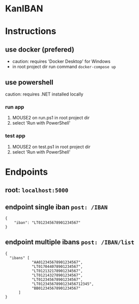 # KanIBAN

# Instructions
## use docker (prefered)
* caution: requires 'Docker Desktop' for Windows
* in root project dir run command `docker-compose up`

## use powershell
caution: requires .NET installed locally

### run app
1. MOUSE2 on run.ps1 in root project dir
2. select 'Run with PowerShell'

### test app
1. MOUSE2 on test.ps1 in root project dir
2. select 'Run with PowerShell'

# Endpoints

## root: `localhost:5000`

## endpoint single iban `post: /IBAN`
```
{
    "iban": "LT012345678901234567"
}
```

## endpoint multiple ibans `post: /IBAN/list`
```
{
  "ibans" [
            "AA012345678901234567",
            "LT017044078901234567",
            "LT012132178901234567",
            "LT012143278901234567",
            "LT012345678901234567",
            "LT01234567890123456712345",
            "BB012345678901234567"
      ]
}
```
